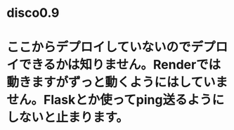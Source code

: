 # disco0.9
# ここからデプロイしていないのでデプロイできるかは知りません。Renderでは動きますがずっと動くようにはしていません。Flaskとか使ってping送るようにしないと止まります。
